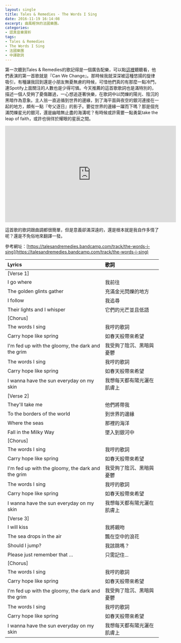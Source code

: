 ```yaml
---
layout: single
title: Tales & Remedies - The Words I Sing
date: 2016-11-19 16:14:08
excerpt: 曲風輕快的法國樂團。
categories:
- 認真音樂賞析
tags:
- Tales & Remedies
- The Words I Sing
- 法國樂團
- 中譯歌詞
---
```


第一次聽到Tales &amp; Remedies的歌記得是一個廣告配樂，可以點[這裡](https://www.youtube.com/watch?v=l9wsN15Gjzc)聽聽看，他們表演的第一首歌就是『Can We Change』。那時候我就深深被這種悠揚的旋律吸引，有種讓我回到還是小朋友無憂無慮的時候，可惜他們真的有那麼一點冷門，連Spotify上面關注的人數也是少得可憐。今天推薦的這首歌歌詞也是滿特別的，描述一個人受夠了憂傷難過，一心想追逐著快樂，在歌詞中以閃爍的陽光、陰沉的黑暗作為意象。主人翁一直追循到世界的邊緣，到了海平面與夜空的銀河連接在一起的地方，頗有一點『夸父逐日』的影子。要從世界的邊緣一躍而下嗎？那是個充滿閃爍星光的銀河，還是幽暗無止盡的海溝呢？有時候或許需要一點勇氣take the leap of faith，或許也徜徉於耀眼的星辰之間。

<p style="text-align: center;"><iframe allowfullscreen="" class="" frameborder="0" height="315" src="https://www.youtube.com/embed/BfLX7J2zvYk?wmode=transparent" width="560"></iframe></p>

這首歌的歌詞跟曲調都很簡單，但是意義卻滿深遠的，還是根本就是我自作多情了呢？還是不免俗地來翻譯一發。

參考網址：[https://talesandremedies.bandcamp.com/track/the-words-i-sing](https://talesandremedies.bandcamp.com/track/the-words-i-sing)

|Lyrics|歌詞|
|:-|:-|
|[Verse 1]||
|I go where|我前往|
|The golden glints gather|充滿金光閃爍的地方|
|I follow|我追尋|
|Their lights and I whisper|它們的光芒並且低語|
|[Chorus]||
|The words I sing|我哼的歌詞|
|Carry hope like spring|如春天般帶來希望|
|I'm fed up with the gloomy, the dark and the grim|我受夠了陰沉、黑暗與憂鬱|
|The words I sing|我哼的歌詞|
|Carry hope like spring|如春天般帶來希望|
|I wanna have the sun everyday on my skin|我想每天都有陽光灑在肌膚上|
|[Verse 2]||
|They'll take me|他們將帶我|
|To the borders of the world|到世界的邊緣|
|Where the seas|那裡的海洋|
|Fall in the Milky Way|墜入到銀河中|
|[Chorus]||
|The words I sing|我哼的歌詞|
|Carry hope like spring|如春天般帶來希望|
|I'm fed up with the gloomy, the dark and the grim|我受夠了陰沉、黑暗與憂鬱|
|The words I sing|我哼的歌詞|
|Carry hope like spring|如春天般帶來希望|
|I wanna have the sun everyday on my skin|我想每天都有陽光灑在肌膚上|
|[Verse 3]||
|I will kiss|我將親吻|
|The sea drops in the air|飄在空中的浪花|
|Should I jump?|我該跳嗎？|
|Please just remember that …|只需記住...|
|[Chorus]||
|The words I sing|我哼的歌詞|
|Carry hope like spring|如春天般帶來希望|
|I'm fed up with the gloomy, the dark and the grim|我受夠了陰沉、黑暗與憂鬱|
|The words I sing|我哼的歌詞|
|Carry hope like spring|如春天般帶來希望|
|I wanna have the sun everyday on my skin|我想每天都有陽光灑在肌膚上|

